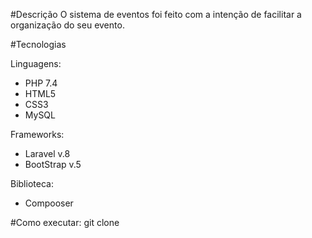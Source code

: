 #Descrição 
O sistema de eventos foi feito com a intenção de facilitar a organização do seu evento.

#Tecnologias
 
 Linguagens:
 - PHP 7.4
 - HTML5
 - CSS3
 - MySQL
 
 Frameworks:
 - Laravel v.8
 - BootStrap v.5
 
 Biblioteca:
 - Compooser

#Como executar:
    git clone 
 
